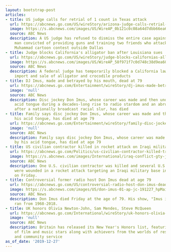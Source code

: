 ```yaml
---
layout: bootstrap-post
articles:
- title: US judge calls for retrial of 1 count in Texas attack
  url: https://abcnews.go.com/US/wireStory/arizona-judge-calls-retrial-count-texas-attack-67950936
  image: https://s.abcnews.com/images/US/WireAP_0b121c0c08a64d7dbb66ea60f66de92d_16x9_992.jpg
  source: ABC News
  description: A US judge has refused to dismiss the entire case against a Phoenix
    man convicted of providing guns and training two friends who attacked a Prophet
    Muhammad cartoon contest outside Dallas
- title: Judge blocks California's alligator ban after Louisiana sues
  url: https://abcnews.go.com/US/wireStory/judge-blocks-californias-alligator-ban-louisiana-sues-67950770
  image: https://s.abcnews.com/images/US/WireAP_58f971f7c0d748c38d9ea6002a7e526f_16x9_992.jpg
  source: ABC News
  description: A federal judge has temporarily blocked a California law banning the
    import and sale of alligator and crocodile products
- title: DJ Imus, made and betrayed by his mouth, dead at 79
  url: https://abcnews.go.com/Entertainment/wireStory/dj-imus-made-betrayed-mouth-dead-79-67950357
  image: 'null'
  source: ABC News
  description: Disc jockey Don Imus, whose career was made and then undone by his
    acid tongue during a decades-long rise to radio stardom and an abrupt public plunge
    after a nationally broadcast racial slur, has died
- title: Family says disc jockey Don Imus, whose career was made and then undone by
    his acid tongue, has died at age 79
  url: https://abcnews.go.com/Entertainment/wireStory/family-disc-jockey-don-imus-career-made-undone-67950299
  image: 'null'
  source: ABC News
  description: Family says disc jockey Don Imus, whose career was made and then undone
    by his acid tongue, has died at age 79
- title: US civilian contractor killed in rocket attack on Iraqi military base
  url: https://abcnews.go.com/Politics/us-civilian-contractor-killed-troops-injured-rocket-attack/story?id=67949811
  image: https://s.abcnews.com/images/International/iraq-conflict-gty-jpo-02-171013_hpMain_2_16x9_992.jpg
  source: ABC News
  description: One U.S. civilian contractor was killed and several U.S. service members
    were wounded in a rocket attack targeting an Iraqi military base in northern Iraq
    on Friday.
- title: Controversial former radio host Don Imus dead at age 79
  url: https://abcnews.go.com/US/controversial-radio-host-don-imus-dead-age-79/story?id=67949475
  image: https://s.abcnews.com/images/US/don-imus-01-ap-jc-191227_hpMain_16x9_992.jpg
  source: ABC News
  description: Don Imus died Friday at the age of 79. His show, "Imus in the Morning"
    ran from 1968-2018.
- title: UK honors Olivia Newton-John, Sam Mendes, Steve McQueen
  url: https://abcnews.go.com/International/wireStory/uk-honors-olivia-newton-john-sam-mendes-steve-67950136
  image: 'null'
  source: ABC News
  description: Britain has released its New Year's Honors list, featuring a number
    of film and music stars along with achievers from the worlds of research, politics
    and community service
as_of_date: '2019-12-27'
---
```


